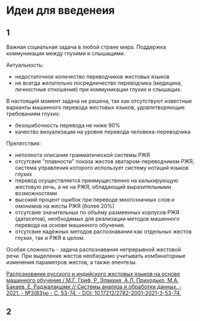 # Идеи для введенеия
## 1
Важная социальная задача в любой стране мира.
Поддержка коммуникации между глухими и слышащими.

Актуальность:
* недостаточное количество переводчиков жестовых языков
* не всегда желательно посредничество переводчика (медицина, личностные отношения) при коммуникации глухих и слышащих.

В настоящий момент задача не решена, так как отсутствуют известные варианты машинного перевода жестовых языков, удовлетворяющие требованиям глухих:
* безошибочность перевода не ниже 90%
* качество визуализации на уровне перевода человека-переводчика

Препятствия:
* неполнота описания грамматической системы РЖЯ
* отсутсвие "плавности" показа жестов аватаром-переводчиком РЖЯ, система управления которого использует систему нотаций языков глухих
* перевод осуществляется преимущественно на калькирующую жестовую речь, а не на РЖЯ, обладающий выразительными возможностями
* высокий процент ошибок при переводе многозначных слов и омонимов на жесты РЖЯ (более 20%)
* отсутсвие значительных по объёму размеенных корпусов РЖЯ (датасетов), необходимых для реализации методов машинного перевода на основе машинного обучения.
* отсутсвие надёжных методов распознавания как отдельных жестов глухих, так и РЖЯ в целом.

Особая сложность - задача распознавания непрерывной жестовой речи. При выделение жестов необходимо учитывать комбинаторные изменения параметров жестов, а также эпентезы.

[Распознование русского и индийского жестовых языков на основе машинного обучения / М.Г. Гриф, Р. Элаккия, А.Л. Приходько, М.А. Бакаев, Е. Раджалакшми // Системы анализа и обработки данных. - 2021. - №3(83)ю - С. 53-74. - DOI: 10.17212/2782-2001-2021-3-53-74.](https://journals.nstu.ru/vestnik/catalogue/contents/view_article?id=27523)

## 2
